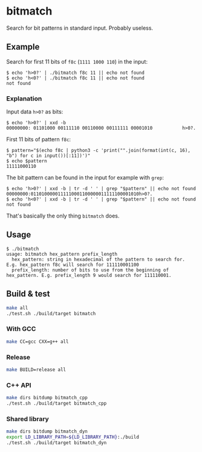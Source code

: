 # bitmatch

Search for bit patterns in standard input.
Probably useless.

## Example
Search for first 11 bits of `f8c` (`1111 1000 110`) in the input:
```console
$ echo 'h>0?' | ./bitmatch f8c 11 || echo not found
$ echo 'h<0?' | ./bitmatch f8c 11 || echo not found
not found
```

### Explanation

Input data `h>0?` as bits:
```console
$ echo 'h>0?' | xxd -b
00000000: 01101000 00111110 00110000 00111111 00001010           h>0?.
```
First 11 bits of pattern `f8c`:
```console
$ pattern="$(echo f8c | python3 -c 'print("".join(format(int(c, 16), "b") for c in input())[:11])')"
$ echo $pattern
11111000110
```
The bit pattern can be found in the input for example with `grep`:
```console
$ echo 'h>0?' | xxd -b | tr -d ' ' | grep "$pattern" || echo not found
00000000:0110100000111110001100000011111100001010h>0?.
$ echo 'h<0?' | xxd -b | tr -d ' ' | grep "$pattern" || echo not found
not found
```

That's basically the only thing `bitmatch` does.

## Usage

```console
$ ./bitmatch
usage: bitmatch hex_pattern prefix_length
  hex_pattern: string in hexadecimal of the pattern to search for. E.g. hex_pattern f8c will search for 111110001100
  prefix_length: number of bits to use from the beginning of hex_pattern. E.g. prefix_length 9 would search for 111110001.
```

## Build & test

```sh
make all
./test.sh ./build/target bitmatch
```

### With GCC

```sh
make CC=gcc CXX=g++ all
```

### Release

```sh
make BUILD=release all
```

### C++ API

```sh
make dirs bitdump bitmatch_cpp
./test.sh ./build/target bitmatch_cpp
```

### Shared library

```sh
make dirs bitdump bitmatch_dyn
export LD_LIBRARY_PATH=${LD_LIBRARY_PATH}:./build
./test.sh ./build/target bitmatch_dyn
```
